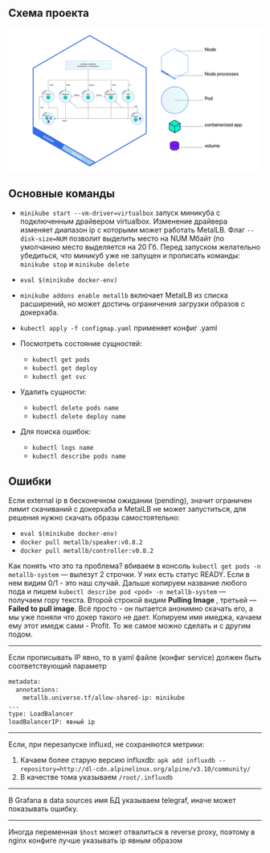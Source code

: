 ## Схема проекта
![alt text](https://raw.githubusercontent.com/levensta/minikube-services/master/cluster-schema.jpg)

## Основные команды
- `minikube start --vm-driver=virtualbox` запуск миникуба с подключенным драйвером virtualbox. Изменение драйвера изменяет диапазон ip с которыми может работать MetalLB. Флаг `--disk-size=NUM` позволит выделить место на NUM Мбайт (по умолчанию место выделяется на 20 Гб.
Перед запуском желательно убедиться, что миникуб уже не запущен и прописать команды: `minikube stop` и `minikube delete`

- `eval $(minikube docker-env)`

- `minikube addons enable metallb` включает MetalLB из списка расширений, но может достичь ограничения загрузки образов с докерхаба.

- `kubectl apply -f configmap.yaml` применяет конфиг .yaml

- Посмотреть состояние сущностей:
	* `kubectl get pods`
	* `kubectl get deploy`
	* `kubectl get svc`

- Удалить сущности:
	* `kubectl delete pods name`
	* `kubectl delete deploy name`

- Для поиска ошибок:
	* `kubectl logs name`
	* `kubectl describe pods name`

## Ошибки
Если external ip в бесконечном ожидании (pending), значит ограничен лимит скачиваний с докерхаба и MetalLB не может запуститься, для решения нужно скачать образы самостоятельно:

- `eval $(minikube docker-env)`
- `docker pull metallb/speaker:v0.8.2`
- `docker pull metallb/controller:v0.8.2`

Как понять что это та проблема?
вбиваем в консоль `kubectl get pods -n metallb-system`  — вылезут 2 строчки. У них есть статус READY. Если в нем видим 0/1 - это наш случай. 
Дальше копируем название любого пода и пишем `kubectl describe pod <pod> -n metallb-system`  — получаем гору текста. Второй строкой видим **Pulling Image <name>**, третьей — **Failed to pull image**. Всё просто - он пытается анонимно скачать его, а мы уже поняли что докер такого не дает. Копируем имя имеджа, качаем ему этот имедж сами - Profit. То же самое можно сделать и с другим подом.

----

Если прописывать IP явно, то в yaml файле (конфиг service) должен быть соответствующий параметр

```
metadata:
  annotations:
    metallb.universe.tf/allow-shared-ip: minikube
...
type: LoadBalancer
loadBalancerIP: явный ip
```
----
Если, при перезапуске influxd, не сохраняются метрики:

1. Качаем более старую версию influxdb: `apk add influxdb --repository=http://dl-cdn.alpinelinux.org/alpine/v3.10/community/`
2. В качестве тома указываем `/root/.influxdb`

----
В Grafana в data sources имя БД указываем telegraf, иначе может показывать ошибку.

----
Иногда переменная `$host` может отвалиться в reverse proxy, поэтому в nginx конфиге лучше указывать ip явным образом
